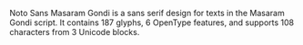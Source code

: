 Noto Sans Masaram Gondi is a sans serif design for texts in the Masaram Gondi script. It contains 187 glyphs, 6 OpenType features, and supports 108 characters from 3 Unicode blocks.